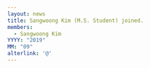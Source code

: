 ```yaml
---
layout: news
title: Sangwoong Kim (M.S. Student) joined.
members:
  - Sangwoong Kim
YYYY: "2019"
MM: "09"
alterlink: '@'
---
```

